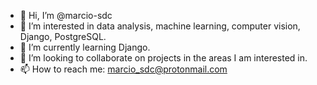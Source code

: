 - 👋 Hi, I’m @marcio-sdc
- 👀 I’m interested in data analysis, machine learning, computer vision, Django, PostgreSQL.
- 🌱 I’m currently learning Django.
- 💞️ I’m looking to collaborate on projects in the areas I am interested in.
- 📫 How to reach me: marcio_sdc@protonmail.com

<!---
marcio-sdc/marcio-sdc is a ✨ special ✨ repository because its `README.md` (this file) appears on your GitHub profile.
You can click the Preview link to take a look at your changes.
--->
